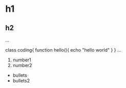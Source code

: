# h1
## h2
...

class coding{
    function hello(){
        echo "hello world"
    }
 }
...
1. number1
2. number2
- bullets
- bullets2